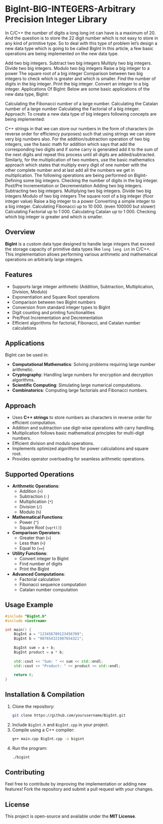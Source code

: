 # BigInt-BIG-INTEGERS-Arbitrary Precision Integer Library
In C/C++ the number of digits a long long int can have is a maximum of 20. And the question is to store the 22 digit number which is not easy to store in any kind of primitive type. So to deal with this type of problem let’s design a new data type which is going to be called BigInt In this article, a few basic operations are being implemented on the new data type.

Add two big integers.
Subtract two big integers
Multiply two big integers.
Divide two big integers.
Modulo two big integers
Raise a big integer to a power
The square root of a big integer
Comparison between two big integers to check which is greater and which is smaller.
Find the number of digits in the big integer.
Print the big integer.
Convert an integer to a big integer.
Applications Of BigInt:
Below are some basic applications of the new data type, BigInt:

Calculating the Fibonacci number of a large number.
Calculating the Catalan number of a large number
Calculating the Factorial of a big integer.
Approach:
To create a new data type of big integers following concepts are being implemented:

C++ strings in that we can store our numbers in the form of characters (in reverse order for efficiency purposes) such that using strings we can store very big numbers also.
For the addition/subtraction operation of two big integers, use the basic math for addition which says that add the corresponding two digits and if some carry is generated add it to the sum of the next digits and repeat this process until all digits are added/subtracted.
Similarly, for the multiplication of two numbers, use the basic mathematics approach which states that multiply every digit of one number with the other complete number and at last add all the numbers we get in multiplication.
The following operations are being performed on BigInt-
Defining some big integers.
Checking the number of digits in the big integer.
Post/Pre Incrementation or Decrementation
Adding two big integers.
Subtracting two big integers.
Multiplying two big integers.
Divide two big integers
Modulo of two big integers
The square root of a big integer (floor integer value)
Raise a big integer to a power
Converting a simple integer to a big integer.
Calculating Fibonacci up to 10 000. (even 100000 but slower)
Calculating Factorial up to 1 000.
Calculating Catalan up to 1 000.
Checking which big integer is greater and which is smaller.




## Overview
**BigInt** is a custom data type designed to handle large integers that exceed the storage capacity of primitive data types like `long long int` in C/C++. This implementation allows performing various arithmetic and mathematical operations on arbitrarily large integers.

## Features
- Supports large integer arithmetic (Addition, Subtraction, Multiplication, Division, Modulo)
- Exponentiation and Square Root operations
- Comparison between two BigInt numbers
- Conversion from standard integer types to BigInt
- Digit counting and printing functionalities
- Pre/Post Incrementation and Decrementation
- Efficient algorithms for factorial, Fibonacci, and Catalan number calculations

## Applications
BigInt can be used in:
- **Computational Mathematics**: Solving problems requiring large number arithmetic.
- **Cryptography**: Handling large numbers for encryption and decryption algorithms.
- **Scientific Computing**: Simulating large numerical computations.
- **Combinatorics**: Computing large factorials and Fibonacci numbers.

## Approach
- Uses **C++ strings** to store numbers as characters in reverse order for efficient computation.
- Addition and subtraction use digit-wise operations with carry handling.
- Multiplication follows basic mathematical principles for multi-digit numbers.
- Efficient division and modulo operations.
- Implements optimized algorithms for power calculations and square root.
- Provides operator overloading for seamless arithmetic operations.

## Supported Operations
- **Arithmetic Operations**:
  - Addition (`+`)
  - Subtraction (`-`)
  - Multiplication (`*`)
  - Division (`/`)
  - Modulo (`%`)
- **Mathematical Functions**:
  - Power (`^`)
  - Square Root (`sqrt()`)
- **Comparison Operators**:
  - Greater than (`>`)
  - Less than (`<`)
  - Equal to (`==`)
- **Utility Functions**:
  - Convert integer to BigInt
  - Find number of digits
  - Print the BigInt
- **Advanced Computations**:
  - Factorial calculation
  - Fibonacci sequence computation
  - Catalan number computation

## Usage Example
```cpp
#include "BigInt.h"
#include <iostream>

int main() {
    BigInt a = "123456789123456789";
    BigInt b = "987654321987654321";
    
    BigInt sum = a + b;
    BigInt product = a * b;
    
    std::cout << "Sum: " << sum << std::endl;
    std::cout << "Product: " << product << std::endl;
    
    return 0;
}
```

## Installation & Compilation
1. Clone the repository:
   ```sh
   git clone https://github.com/yourusername/BigInt.git
   ```
2. Include `BigInt.h` and `BigInt.cpp` in your project.
3. Compile using a C++ compiler:
   ```sh
   g++ main.cpp BigInt.cpp -o bigint
   ```
4. Run the program:
   ```sh
   ./bigint
   ```

## Contributing
Feel free to contribute by improving the implementation or adding new features! Fork the repository and submit a pull request with your changes.

## License
This project is open-source and available under the **MIT License**.


